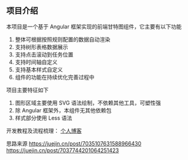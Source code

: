 ## 项目介绍

本项目是一个基于 Angular 框架实现的前端甘特图组件，它主要有以下功能
1. 整体可根据按照规则配置的数据自动渲染
2. 支持树形表格数据展示
3. 支持点击滚动到任务位置
4. 支持时间轴自定义
5. 支持基本样式自定义
6. 组件的功能在持续优化完善过程中

项目主要特征如下
1. 图形区域主要使用 SVG 语法绘制，不依赖其他工具，可塑性强
2. 除 Angular 框架外，本组件无其他依赖包
3. 样式部分使用 Less 语法

开发教程及流程梳理：
[个人博客](http://mqchen.club/2022/11/05/%E7%94%98%E7%89%B9%E5%9B%BE%E7%BB%84%E4%BB%B6%E5%BC%80%E5%8F%91%EF%BC%88%E4%B8%80%EF%BC%89/)

思路来源
https://juejin.cn/post/7035107631588966430
https://juejin.cn/post/7037744201064251423